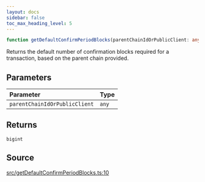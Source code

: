 ```yaml
---
layout: docs
sidebar: false
toc_max_heading_level: 5
---
```


```ts
function getDefaultConfirmPeriodBlocks(parentChainIdOrPublicClient: any): bigint;
```

Returns the default number of confirmation blocks required for a transaction,
based on the parent chain provided.

## Parameters

| Parameter                     | Type  |
| :---------------------------- | :---- |
| `parentChainIdOrPublicClient` | `any` |

## Returns

`bigint`

## Source

[src/getDefaultConfirmPeriodBlocks.ts:10](https://github.com/OffchainLabs/arbitrum-orbit-sdk/blob/cfcbd32d6879cf7817a33b24f062a0fd879ea257/src/getDefaultConfirmPeriodBlocks.ts#L10)
